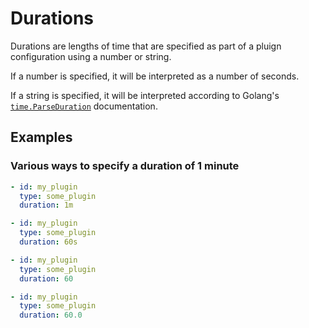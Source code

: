 # Durations

Durations are lengths of time that are specified as part of a pluign configuration using a number or string. 

If a number is specified, it will be interpreted as a number of seconds.

If a string is specified, it will be interpreted according to Golang's [`time.ParseDuration`](https://golang.org/src/time/format.go?s=40541:40587#L1369) documentation. 

## Examples

### Various ways to specify a duration of 1 minute

```yaml
- id: my_plugin
  type: some_plugin
  duration: 1m
```

```yaml
- id: my_plugin
  type: some_plugin
  duration: 60s
```

```yaml
- id: my_plugin
  type: some_plugin
  duration: 60
```

```yaml
- id: my_plugin
  type: some_plugin
  duration: 60.0
```
